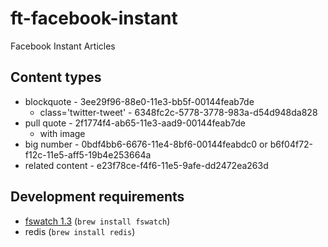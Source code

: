 # ft-facebook-instant
Facebook Instant Articles


## Content types ##
- blockquote - 3ee29f96-88e0-11e3-bb5f-00144feab7de
	- class='twitter-tweet' - 6348fc2c-5778-3778-983a-d54d948da828
- pull quote - 2f1774f4-ab65-11e3-aad9-00144feab7de
	- with image
- big number - 0bdf4bb6-6676-11e4-8bf6-00144feabdc0 or b6f04f72-f12c-11e5-aff5-19b4e253664a
- related content - e23f78ce-f4f6-11e5-9afe-dd2472ea263d

 ## Development requirements
 
 - [fswatch 1.3](http://emcrisostomo.github.io/fswatch/) (`brew install fswatch`)
 - redis (`brew install redis`)
